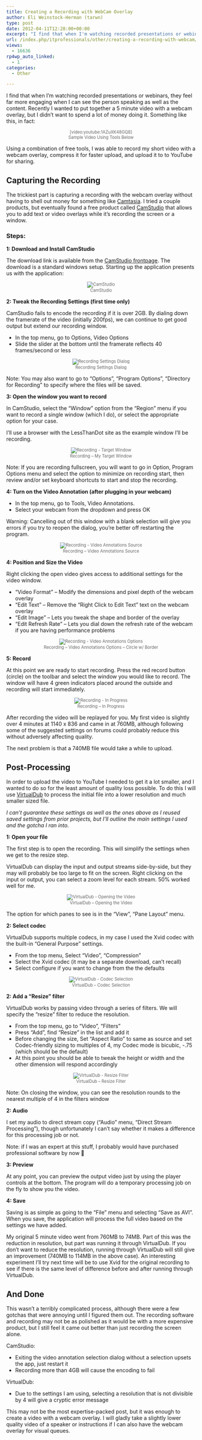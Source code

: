 ```yaml
---
title: Creating a Recording with WebCam Overlay
author: Eli Weinstock-Herman (tarwn)
type: post
date: 2012-04-11T12:28:00+00:00
excerpt: "I find that when I'm watching recorded presentations or webinars, they feel far more engaging when I can see the person speaking as well as the content. Recently I wanted to put together a 5 minute video with a webcam overlay, but I didn't want to spend a lot of money doing it."
url: /index.php/itprofessionals/other/creating-a-recording-with-webcam/
views:
  - 16636
rp4wp_auto_linked:
  - 1
categories:
  - Other

---
```

I find that when I&#8217;m watching recorded presentations or webinars, they feel far more engaging when I can see the person speaking as well as the content. Recently I wanted to put together a 5 minute video with a webcam overlay, but I didn&#8217;t want to spend a lot of money doing it. Something like this, in fact:

<div style="text-align:center; font-size: 80%; color: #666666;">
  [video:youtube:1AZuXK48GQ8]<br /> Sample Video Using Tools Below
</div>

Using a combination of free tools, I was able to record my short video with a webcam overlay, compress it for faster upload, and upload it to to YouTube for sharing. 

## Capturing the Recording

The trickiest part is capturing a recording with the webcam overlay without having to shell out money for something like [Camtasia][1]. I tried a couple products, but eventually found a free product called [CamStudio][2] that allows you to add text or video overlays while it&#8217;s recording the screen or a window. 

### Steps:

**1: Download and Install CamStudio**
  
The download link is available from the [CamStudio frontpage][2]. The download is a standard windows setup. Starting up the application presents us with the application:

<div style="text-align:center; font-size: 80%; color: #666666;">
  <img src="http://www.tiernok.com/LTDBlog/RecordingWebCam/Recording01.jpg" alt="CamStudio" /><br /> CamStudio
</div>

**2: Tweak the Recording Settings (first time only)**
  
CamStudio fails to encode the recording if it is over 2GB. By dialing down the framerate of the video (initially 200fps), we can continue to get good output but extend our recording window.

  * In the top menu, go to Options, Video Options
  * Slide the slider at the bottom until the framerate reflects 40 frames/second or less

<div style="text-align:center; font-size: 80%; color: #666666;">
  <img src="http://www.tiernok.com/LTDBlog/RecordingWebCam/Recording02.jpg" alt="Recording Settings Dialog" /><br /> Recording Settings Dialog
</div>

Note: You may also want to go to &#8220;Options&#8221;, &#8220;Program Options&#8221;, &#8220;Directory for Recording&#8221; to specify where the files will be saved.

**3: Open the window you want to record**
  
In CamStudio, select the &#8220;Window&#8221; option from the &#8220;Region&#8221; menu if you want to record a single window (which I do), or select the appropriate option for your case.

I&#8217;ll use a browser with the LessThanDot site as the example window I&#8217;ll be recording.

<div style="text-align:center; font-size: 80%; color: #666666;">
  <img src="http://www.tiernok.com/LTDBlog/RecordingWebCam/RecordingTarget.jpg" alt="Recording - Target Window" /><br /> Recording &#8211; My Target Window
</div>

Note: If you are recording fullscreen, you will want to go in Option, Program Options menu and select the option to minimize on recording start, then review and/or set keyboard shortcuts to start and stop the recording.

**4: Turn on the Video Annotation (after plugging in your webcam)**

  * In the top menu, go to Tools, Video Annotations.
  * Select your webcam from the dropdown and press OK

Warning: Cancelling out of this window with a blank selection will give you errors if you try to reopen the dialog, you&#8217;re better off restarting the program.

<div style="text-align:center; font-size: 80%; color: #666666;">
  <img src="http://www.tiernok.com/LTDBlog/RecordingWebCam/Recording03.jpg" alt="Recording - Video Annotations Source" /><br /> Recording &#8211; Video Annotations Source
</div>

**4: Position and Size the Video**
  
Right clicking the open video gives access to additional settings for the video window.

  * &#8220;Video Format&#8221; &#8211; Modify the dimensions and pixel depth of the webcam overlay 
  * &#8220;Edit Text&#8221; &#8211; Remove the &#8220;Right Click to Edit Text&#8221; text on the webcam overlay
  * &#8220;Edit Image&#8221; &#8211; Lets you tweak the shape and border of the overlay
  * &#8220;Edit Refresh Rate&#8221; &#8211; Lets you dial down the refresh rate of the webcam if you are having performance problems

<div style="text-align:center; font-size: 80%; color: #666666;">
  <img src="http://www.tiernok.com/LTDBlog/RecordingWebCam/Recording04.jpg" alt="Recording - Video Annotations Options" /><br /> Recording &#8211; Video Annotations Options &#8211; Circle w/ Border
</div>

**5: Record**
  
At this point we are ready to start recording. Press the red record button (circle) on the toolbar and select the window you would like to record. The window will have 4 green indicators placed around the outside and recording will start immediately.

<div style="text-align:center; font-size: 80%; color: #666666;">
  <img src="http://www.tiernok.com/LTDBlog/RecordingWebCam/RecordingInProgress.jpg" alt="Recording - In Progress" /><br /> Recording &#8211; In Progress
</div>

After recording the video will be replayed for you. My first video is slightly over 4 minutes at 1140 x 836 and came in at 760MB, although following some of the suggested settings on forums could probably reduce this without adversely affecting quality. 

The next problem is that a 740MB file would take a while to upload.

## Post-Processing

In order to upload the video to YouTube I needed to get it a lot smaller, and I wanted to do so for the least amount of quality loss possible. To do this I will use [VirtualDub][3] to process the initial file into a lower resolution and much smaller sized file.

_I can&#8217;t guarantee these settings as well as the ones above as I reused saved settings from prior projects, but I&#8217;ll outline the main settings I used and the gotcha I ran into._

**1: Open your file**
  
The first step is to open the recording. This will simplify the settings when we get to the resize step. 

VirtualDub can display the input and output streams side-by-side, but they may will probably be too large to fit on the screen. Right clicking on the input or output, you can select a zoom level for each stream. 50% worked well for me.

<div style="text-align:center; font-size: 80%; color: #666666;">
  <img src="http://www.tiernok.com/LTDBlog/RecordingWebCam/VirtualDub01.jpg" alt="VirtualDub - Opening the Video" /><br /> VirtualDub &#8211; Opening the Video
</div>

The option for which panes to see is in the &#8220;View&#8221;, &#8220;Pane Layout&#8221; menu.

**2: Select codec**
  
VirtualDub supports multiple codecs, in my case I used the Xvid codec with the built-in &#8220;General Purpose&#8221; settings.

  * From the top menu, Select &#8220;Video&#8221;, &#8220;Compression&#8221;
  * Select the Xvid codec (it may be a separate download, can&#8217;t recall)
  * Select configure if you want to change from the the defaults

<div style="text-align:center; font-size: 80%; color: #666666;">
  <img src="http://www.tiernok.com/LTDBlog/RecordingWebCam/VirtualDub02.jpg" alt="VirtualDub - Codec Selection" /><br /> VirtualDub &#8211; Codec Selection
</div>

**2: Add a &#8220;Resize&#8221; filter**
  
VirtualDub works by passing video through a series of filters. We will specify the &#8220;resize&#8221; filter to reduce the resolution.

  * From the top menu, go to &#8220;Video&#8221;, &#8220;Filters&#8221;
  * Press &#8220;Add&#8221;, find &#8220;Resize&#8221; in the list and add it
  * Before changing the size, Set &#8220;Aspect Ratio&#8221; to same as source and set Codec-friendly sizing to multiples of 4, my Codec mode is bicubic, -.75 (which should be the default)
  * At this point you should be able to tweak the height or width and the other dimension will respond accordingly

<div style="text-align:center; font-size: 80%; color: #666666;">
  <img src="http://www.tiernok.com/LTDBlog/RecordingWebCam/VirtualDub03.jpg" alt="VirtualDub - Resize Filter" /><br /> VirtualDub &#8211; Resize Filter
</div>

Note: On closing the window, you can see the resolution rounds to the nearest multiple of 4 in the filters window

**2: Audio**
  
I set my audio to direct stream copy (&#8220;Audio&#8221; menu, &#8220;Direct Stream Processing&#8221;), though unfortunately I can&#8217;t say whether it makes a difference for this processing job or not.

Note: if I was an expert at this stuff, I probably would have purchased professional software by now 🙂

**3: Preview**
  
At any point, you can preview the output video just by using the player controls at the bottom. The program will do a temporary processing job on the fly to show you the video. 

**4: Save**
  
Saving is as simple as going to the &#8220;File&#8221; menu and selecting &#8220;Save as AVI&#8221;. When you save, the application will process the full video based on the settings we have added.

My original 5 minute video went from 760MB to 74MB. Part of this was the reduction in resolution, but part was running it through VirtualDub. If you don&#8217;t want to reduce the resolution, running through VirtualDub will still give an improvement (740MB to 114MB in the above case). An interesting experiment I&#8217;ll try next time will be to use Xvid for the original recording to see if there is the same level of difference before and after running through VirtualDub.

## And Done

This wasn&#8217;t a terribly complicated process, although there were a few gotchas that were annoying until I figured them out. The recording software and recording may not be as polished as it would be with a more expensive product, but I still feel it came out better than just recording the screen alone.

CamStudio:

  * Exiting the video annotation selection dialog without a selection upsets the app, just restart it
  * Recording more than 4GB will cause the encoding to fail

VirtualDub:

  * Due to the settings I am using, selecting a resolution that is not divisible by 4 will give a cryptic error message

This may not be the most expertise-packed post, but it was enough to create a video with a webcam overlay. I will gladly take a slightly lower quality video of a speaker or instructions if I can also have the webcam overlay for visual queues.

 [1]: http://www.techsmith.com/camtasia.html "Checkout Camtasi by TechSmith"
 [2]: http://camstudio.org/ "Go to the CamStudio site"
 [3]: http://www.virtualdub.org/index "Visit the VirtualDub site"